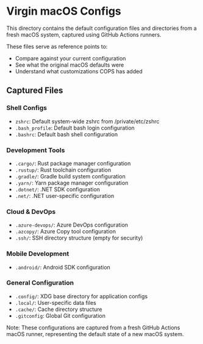 # Virgin macOS Configs

This directory contains the default configuration files and directories from a fresh macOS system, captured using GitHub Actions runners.

These files serve as reference points to:

- Compare against your current configuration
- See what the original macOS defaults were
- Understand what customizations COPS has added

## Captured Files

### Shell Configs

- `zshrc`: Default system-wide zshrc from /private/etc/zshrc
- `.bash_profile`: Default bash login configuration
- `.bashrc`: Default bash shell configuration

### Development Tools

- `.cargo/`: Rust package manager configuration
- `.rustup/`: Rust toolchain configuration
- `.gradle/`: Gradle build system configuration
- `.yarn/`: Yarn package manager configuration
- `.dotnet/`: .NET SDK configuration
- `.net/`: .NET user-specific configuration

### Cloud & DevOps

- `.azure-devops/`: Azure DevOps configuration
- `.azcopy/`: Azure Copy tool configuration
- `.ssh/`: SSH directory structure (empty for security)

### Mobile Development

- `.android/`: Android SDK configuration

### General Configuration

- `.config/`: XDG base directory for application configs
- `.local/`: User-specific data files
- `.cache/`: Cache directory structure
- `.gitconfig`: Global Git configuration

Note: These configurations are captured from a fresh GitHub Actions macOS runner, representing the default state of a new macOS system.
